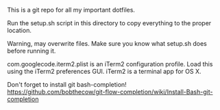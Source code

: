 This is a git repo for all my important dotfiles.

Run the setup.sh script in this directory to copy everything to the proper
location.

Warning, may overwrite files. Make sure you know what setup.sh does before
running it.

com.googlecode.iterm2.plist is an iTerm2 configuration profile. Load this
using the iTerm2 preferences GUI. iTerm2 is a terminal app for OS X.

Don't forget to install git bash-completion!
https://github.com/bobthecow/git-flow-completion/wiki/Install-Bash-git-completion
